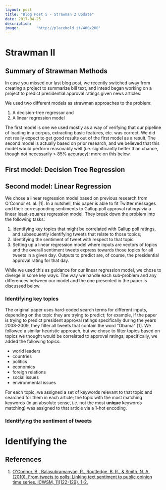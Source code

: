 ```yaml
---
layout: post
title: "Blog Post 5 - Strawman 2 Update"
date: 2017-04-25
description:
image:        "http://placehold.it/400x200"
---
```


# Strawman II

## Summary of Strawman Methods

In case you missed our last blog post, we recently switched away from creating a project to summarize bill text,
and intead began working on a project to predict presidential approval ratings given news articles.

We used two different models as strawman approaches to the problem:

1. A decision-tree regressor and
2. A linear regression model

The first model is one we used mostly as a way of verifying that our pipeline of loading in a corpus, extracting
basic features, etc. was correct. We did not really expect to get good results out of the first model as a result.
The second model is actually based on prior research, and we believed that this model would perform reasonably well
(i.e. significantly better than chance, though not necessarily > 85% accuracy); more on this below.

## First model: Decision Tree Regression

## Second model: Linear Regression

We chose a linear regression model based on previous research from O'Connor et. al. [1]. In a nutshell, this paper
is able to fit Twitter messages and their corresponding sentiments to Gallup poll approval ratings via a linear
least-squares regression model. They break down the problem into the following tasks:

1. Identifying key topics that might be correlated with Gallup poll ratings, and subsequently identifying tweets that
   relate to those topics;
2. Identifying the sentiment of tweet with respect to that topic
3. Setting up a linear regression model where inputs are vectors of topics and the overall sentiment tweets express
   towards those topics for all tweets in a given day. Outputs to predict are, of course, the presidential approval
   rating for that day.

While we used this as guidance for our linear regression model, we chose to diverge in some key ways. The way we handle
each sub-problem and any differences between our model and the one presented in the paper is discussed below.

### Identifying key topics
The original paper uses hard-coded search terms for different inputs, depending on the topic they are trying to predict;
for example, if the paper is trying to predict president approval ratings specifically during the years 2008-2009,
they filter all tweets that contain the word "Obama" [1]. We followed a similar heuristic approach, but we chose to filter
topics based on topics we thought would be correlated to approval ratings; specifically, we added the following topics:

* world leaders
* countries
* politics
* economics
* foreign relations
* social issues
* environmental issues

For each topic, we assigned a set of keywords relevant to that topic and searched for them in each article; the
topic with the most matching keywords (in an absolute sense, i.e. not the most **unique** keywords matching)
was assigned to that article via a 1-hot encoding.

### Identifying the sentiment of tweets
# Identifying the 

## References

1. [O'Connor, B., Balasubramanyan, R., Routledge, B. R., & Smith, N. A. (2010). From tweets to polls: Linking text sentiment to public opinion time series. ICWSM, 11(122-129), 1-2.](https://homes.cs.washington.edu/~nasmith/papers/oconnor+balasubramanyan+routledge+smith.icwsm10.pdf)
